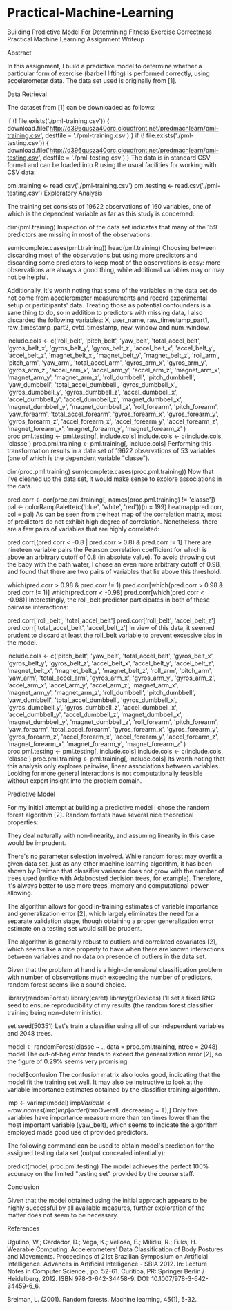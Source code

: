 # Practical-Machine-Learning
Building Predictive Model For Determining Fitness Exercise Correctness
Practical Machine Learning Assignment Writeup

Abstract

In this assignment, I build a predictive model to determine whether a particular form of exercise (barbell lifting) is performed correctly, using accelerometer data. The data set used is originally from [1].

Data Retrieval

The dataset from [1] can be downloaded as follows:

if (! file.exists('./pml-training.csv')) {
    download.file('http://d396qusza40orc.cloudfront.net/predmachlearn/pml-training.csv', destfile = './pml-training.csv')
}
if (! file.exists('./pml-testing.csv')) {
    download.file('http://d396qusza40orc.cloudfront.net/predmachlearn/pml-testing.csv', destfile = './pml-testing.csv')
}
The data is in standard CSV format and can be loaded into R using the usual facilities for working with CSV data:

pml.training <- read.csv('./pml-training.csv')
pml.testing <- read.csv('./pml-testing.csv')
Exploratory Analysis

The training set consists of 19622 observations of 160 variables, one of which is the dependent variable as far as this study is concerned:

dim(pml.training)
Inspection of the data set indicates that many of the 159 predictors are missing in most of the observations:

sum(complete.cases(pml.training))
head(pml.training)
Choosing between discarding most of the observations but using more predictors and discarding some predictors to keep most of the observations is easy: more observations are always a good thing, while additional variables may or may not be helpful.

Additionally, it's worth noting that some of the variables in the data set do not come from accelerometer measurements and record experimental setup or participants' data. Treating those as potential confounders is a sane thing to do, so in addition to predictors with missing data, I also discarded the following variables: X, user_name, raw_timestamp_part1, raw_timestamp_part2, cvtd_timestamp, new_window and num_window.

include.cols <- c('roll_belt', 'pitch_belt', 'yaw_belt', 'total_accel_belt',
                  'gyros_belt_x', 'gyros_belt_y', 'gyros_belt_z',
                  'accel_belt_x', 'accel_belt_y', 'accel_belt_z',
                  'magnet_belt_x', 'magnet_belt_y', 'magnet_belt_z',
                  'roll_arm', 'pitch_arm', 'yaw_arm', 'total_accel_arm',
                  'gyros_arm_x', 'gyros_arm_y', 'gyros_arm_z',
                  'accel_arm_x', 'accel_arm_y', 'accel_arm_z',
                  'magnet_arm_x', 'magnet_arm_y', 'magnet_arm_z',
                  'roll_dumbbell', 'pitch_dumbbell', 'yaw_dumbbell', 'total_accel_dumbbell',
                  'gyros_dumbbell_x', 'gyros_dumbbell_y', 'gyros_dumbbell_z',
                  'accel_dumbbell_x', 'accel_dumbbell_y', 'accel_dumbbell_z',
                  'magnet_dumbbell_x', 'magnet_dumbbell_y', 'magnet_dumbbell_z',
                  'roll_forearm', 'pitch_forearm', 'yaw_forearm', 'total_accel_forearm',
                  'gyros_forearm_x', 'gyros_forearm_y', 'gyros_forearm_z',
                  'accel_forearm_x', 'accel_forearm_y', 'accel_forearm_z',
                  'magnet_forearm_x', 'magnet_forearm_y', 'magnet_forearm_z'
                  )
proc.pml.testing <- pml.testing[, include.cols]
include.cols <- c(include.cols, 'classe')
proc.pml.training <- pml.training[, include.cols]
Performing this transformation results in a data set of 19622 observations of 53 variables (one of which is the dependent variable "classe").

dim(proc.pml.training)
sum(complete.cases(proc.pml.training))
Now that I've cleaned up the data set, it would make sense to explore associations in the data.

pred.corr <- cor(proc.pml.training[, names(proc.pml.training) != 'classe'])
pal <- colorRampPalette(c('blue', 'white', 'red'))(n = 199)
heatmap(pred.corr, col = pal)
As can be seen from the heat map of the correlation matrix, most of predictors do not exhibit high degree of correlation. Nonetheless, there are a few pairs of variables that are highly correlated:

pred.corr[(pred.corr < -0.8 | pred.corr > 0.8) & pred.corr != 1]
There are nineteen variable pairs the Pearson correlation coefficient for which is above an arbitrary cutoff of 0.8 (in absolute value). To avoid throwing out the baby with the bath water, I chose an even more arbitrary cutoff of 0.98, and found that there are two pairs of variables that lie above this threshold.

which(pred.corr > 0.98 & pred.corr != 1)
pred.corr[which(pred.corr > 0.98 & pred.corr != 1)]
which(pred.corr < -0.98)
pred.corr[which(pred.corr < -0.98)]
Interestingly, the roll_belt predictor participates in both of these pairwise interactions:

pred.corr['roll_belt', 'total_accel_belt']
pred.corr['roll_belt', 'accel_belt_z']
pred.corr['total_accel_belt', 'accel_belt_z']
In view of this data, it seemed prudent to discard at least the roll_belt variable to prevent excessive bias in the model.

include.cols <- c('pitch_belt', 'yaw_belt', 'total_accel_belt',
                  'gyros_belt_x', 'gyros_belt_y', 'gyros_belt_z',
                  'accel_belt_x', 'accel_belt_y', 'accel_belt_z',
                  'magnet_belt_x', 'magnet_belt_y', 'magnet_belt_z',
                  'roll_arm', 'pitch_arm', 'yaw_arm', 'total_accel_arm',
                  'gyros_arm_x', 'gyros_arm_y', 'gyros_arm_z',
                  'accel_arm_x', 'accel_arm_y', 'accel_arm_z',
                  'magnet_arm_x', 'magnet_arm_y', 'magnet_arm_z',
                  'roll_dumbbell', 'pitch_dumbbell', 'yaw_dumbbell', 'total_accel_dumbbell',
                  'gyros_dumbbell_x', 'gyros_dumbbell_y', 'gyros_dumbbell_z',
                  'accel_dumbbell_x', 'accel_dumbbell_y', 'accel_dumbbell_z',
                  'magnet_dumbbell_x', 'magnet_dumbbell_y', 'magnet_dumbbell_z',
                  'roll_forearm', 'pitch_forearm', 'yaw_forearm', 'total_accel_forearm',
                  'gyros_forearm_x', 'gyros_forearm_y', 'gyros_forearm_z',
                  'accel_forearm_x', 'accel_forearm_y', 'accel_forearm_z',
                  'magnet_forearm_x', 'magnet_forearm_y', 'magnet_forearm_z'
                  )
proc.pml.testing <- pml.testing[, include.cols]
include.cols <- c(include.cols, 'classe')
proc.pml.training <- pml.training[, include.cols]
Its worth noting that this analysis only explores pairwise, linear associations between variables. Looking for more general interactions is not computationally feasible without expert insight into the problem domain.

Predictive Model

For my initial attempt at building a predictive model I chose the random forest algorithm [2]. Random forests have several nice theoretical properties:

They deal naturally with non-linearity, and assuming linearity in this case would be imprudent.

There's no parameter selection involved. While random forest may overfit a given data set, just as any other machine learning algorithm, it has been shown by Breiman that classifier variance does not grow with the number of trees used (unlike with Adaboosted decision trees, for example). Therefore, it's always better to use more trees, memory and computational power allowing.

The algorithm allows for good in-training estimates of variable importance and generalization error [2], which largely eliminates the need for a separate validation stage, though obtaining a proper generalization error estimate on a testing set would still be prudent.

The algorithm is generally robust to outliers and correlated covariates [2], which seems like a nice property to have when there are known interactions between variables and no data on presence of outliers in the data set.

Given that the problem at hand is a high-dimensional classification problem with number of observations much exceeding the number of predictors, random forest seems like a sound choice.

library(randomForest)
library(caret)
library(grDevices)
I'll set a fixed RNG seed to ensure reproducibility of my results (the random forest classifier training being non-deterministic).

set.seed(50351)
Let's train a classifier using all of our independent variables and 2048 trees.

model <- randomForest(classe ~ ., data = proc.pml.training, ntree = 2048)
model
The out-of-bag error tends to exceed the generalization error [2], so the figure of 0.29% seems very promising.

model$confusion
The confusion matrix also looks good, indicating that the model fit the training set well. It may also be instructive to look at the variable importance estimates obtained by the classifier training algorithm.

imp <- varImp(model)
imp$Variable <- row.names(imp)
imp[order(imp$Overall, decreasing = T),]
Only five variables have importance measure more than ten times lower than the most important variable (yaw_belt), which seems to indicate the algorithm employed made good use of provided predictors.

The following command can be used to obtain model's prediction for the assigned testing data set (output concealed intentially):

predict(model, proc.pml.testing)
The model achieves the perfect 100% accuracy on the limited "testing set" provided by the course staff.

Conclusion

Given that the model obtained using the initial approach appears to be highly successful by all available measures, further exploration of the matter does not seem to be necessary.

References

Ugulino, W.; Cardador, D.; Vega, K.; Velloso, E.; Milidiu, R.; Fuks, H. Wearable Computing: Accelerometers' Data Classification of Body Postures and Movements. Proceedings of 21st Brazilian Symposium on Artificial Intelligence. Advances in Artificial Intelligence - SBIA 2012. In: Lecture Notes in Computer Science., pp. 52-61. Curitiba, PR: Springer Berlin / Heidelberg, 2012. ISBN 978-3-642-34458-9. DOI: 10.1007/978-3-642-34459-6_6.

Breiman, L. (2001). Random forests. Machine learning, 45(1), 5-32.
